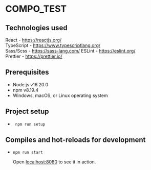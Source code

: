 # COMPO_TEST

## Technologies used

React - https://reactjs.org/  
TypeScript - https://www.typescriptlang.org/  
Sass/Scss - https://sass-lang.com/ 
ESLint - https://eslint.org/  
Prettier - https://prettier.io/  

## Prerequisites
- Node.js v16.20.0
- npm v8.19.4
- Windows, macOS, or Linux operating system

## Project setup

-   ```
	 npm run setup
    ```

## Compiles and hot-reloads for development

-	```
    npm run start
    ```

	Open [localhost:8080](http://localhost:8080) to see it in action.
